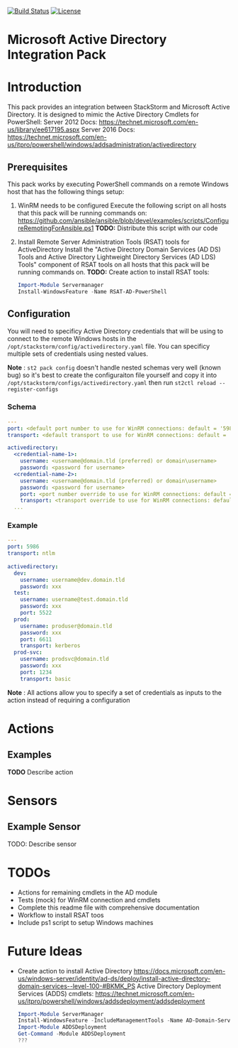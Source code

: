 [![Build Status](https://circleci.com/gh/EncoreTechnologies/stackstorm-activedirectory.svg?style=shield&circle-token=:circle-token)](https://circleci.com/gh/EncoreTechnologies/stackstorm-activedirectory) [![License](https://img.shields.io/badge/License-Apache%202.0-blue.svg)](https://opensource.org/licenses/Apache-2.0)


# Microsoft Active Directory Integration Pack

# Introduction
This pack provides an integration between StackStorm and Microsoft Active Directory.
It is designed to mimic the Active Directory Cmdlets for PowerShell:
Server 2012 Docs: https://technet.microsoft.com/en-us/library/ee617195.aspx
Server 2016 Docs: https://technet.microsoft.com/en-us/itpro/powershell/windows/addsadministration/activedirectory

## Prerequisites
This pack works by executing PowerShell commands on a remote Windows host that 
has the following things setup:

1. WinRM needs to be configured
   Execute the following script on all hosts that this pack will be running 
   commands on:
   https://github.com/ansible/ansible/blob/devel/examples/scripts/ConfigureRemotingForAnsible.ps1
   **TODO:** Distribute this script with our code
  
2. Install Remote Server Administration Tools (RSAT) tools for ActiveDirectory
   Install the "Active Directory Domain Services (AD DS) Tools and Active 
   Directory Lightweight Directory Services (AD LDS) Tools" component of
   RSAT tools on all hosts that this pack will be running commands on.
   **TODO:** Create action to install RSAT tools:
   ``` PowerShell
   Import-Module Servermanager
   Install-WindowsFeature -Name RSAT-AD-PowerShell
   ```

   


## Configuration
You will need to specificy Active Directory credentials that will be
using to connect to the remote Windows hosts in the 
`/opt/stackstorm/config/activedirectory.yaml` file. You can specificy multiple 
sets of credentials using nested values.

**Note** : `st2 pack config` doesn't handle nested schemas very well (known bug)
    so it's best to create the configuraiton file yourself and copy it into
    `/opt/stackstorm/configs/activedirectory.yaml` then run `st2ctl reload --register-configs`


### Schema
``` yaml
---
port: <default port number to use for WinRM connections: default = '5986'>
transport: <default transport to use for WinRM connections: default = 'ntlm'>

activedirectory:
  <credential-name-1>:
    username: <username@domain.tld (preferred) or domain\username>
    password: <password for username>
  <credential-name-2>:
    username: <username@domain.tld (preferred) or domain\username>
    password: <password for username>
    port: <port number override to use for WinRM connections: default = '5986'>
    transport: <transport override to use for WinRM connections: default = 'ntlm'>
  ...
```
    
### Example
``` yaml
---
port: 5986
transport: ntlm
  
activedirectory:
  dev:
    username: username@dev.domain.tld
    password: xxx
  test:
    username: username@test.domain.tld
    password: xxx
    port: 5522
  prod:
    username: produser@domain.tld
    password: xxx
    port: 6611
    transport: kerberos
  prod-svc:
    username: prodsvc@domain.tld
    password: xxx
    port: 1234
    transport: basic
```
    
**Note** : All actions allow you to specify a set of credentials as inputs
           to the action instead of requiring a configuration

# Actions




## Examples
**TODO** Describe action


# Sensors

## Example Sensor
TODO: Describe sensor


# TODOs
- Actions for remaining cmdlets in the AD module
- Tests (mock) for WinRM connection and cmdlets
- Complete this readme file with comprehensive documentation
- Workflow to install RSAT toos
- Include ps1 script to setup Windows machines

# Future Ideas
-  Create action to install Active Directory
   https://docs.microsoft.com/en-us/windows-server/identity/ad-ds/deploy/install-active-directory-domain-services--level-100-#BKMK_PS
   Active Directory Deployment Services (ADDS) cmdlets: https://technet.microsoft.com/en-us/itpro/powershell/windows/addsdeployment/addsdeployment
   ``` PowerShell
   Import-Module ServerManager 
   Install-WindowsFeature -IncludeManagementTools -Name AD-Domain-Services
   Import-Module ADDSDeployment
   Get-Command -Module ADDSDeployment
   ???
   ```

